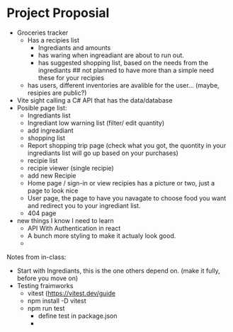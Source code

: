 # Project Proposial

 * Groceries tracker
   * Has a recipies list
     * Ingrediants and amounts
     * has waring when ingreadiant are about to run out.
     * has suggested shopping list, based on the needs from the ingrediants ## not planned to have more than a simple need these for your recipies
   * has users, different inventories are avalible for the user... (maybe, resipies are public?)
 * Vite sight calling a C# API that has the data/database
 * Posible page list:
   * Ingrediants list
   * Ingrediant low warning list (filter/ edit quantity)
   * add ingreadiant
   * shopping list
   * Report shopping trip page (check what you got, the quontity in your ingrediants list will go up based on your purchases)
   * recipie list
   * recipie viewer (single recipie)
   * add new Recipie
   * Home page / sign-in or view recipies has a picture or two, just a page to look nice
   * User page, the page to have you navagate to choose food you want and redirect you to your ingrediant list.
   * 404 page
* new things I know I need to learn
  * API With Authentication in react
  * A bunch more styling to make it actualy look good.
  * 


Notes from in-class:
* Start with Ingrediants, this is the one others depend on. (make it fully, before you move on)
* Testing fraimworks
   * vitest (https://vitest.dev/guide
   * npm install -D vitest
   * npm run test
      * define test in package.json
      * 
